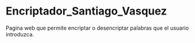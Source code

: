 # Encriptador_Santiago_Vasquez
Pagina web que permite encriptar o desencriptar palabras que el usuario introduzca.
